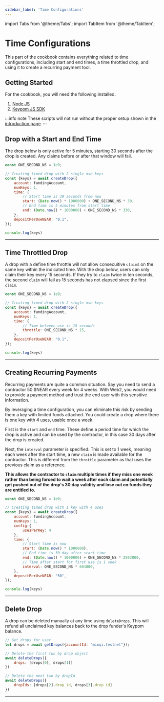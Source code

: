 ```yaml
---
sidebar_label: 'Time Configurations'
---
```

import Tabs from '@theme/Tabs';
import TabItem from '@theme/TabItem';

# Time Configurations
This part of the cookbook contains everything related to time configurations, including start and end times, a time throttled drop, and using it to create a recurring payment tool.
## Getting Started
For the cookbook, you will need the following installed. 
1. [Node JS](https://docs.npmjs.com/downloading-and-installing-node-js-and-npm)  
2. [Keypom JS SDK](https://github.com/keypom/keypom-js#getting-started)


:::info note
These scripts will not run without the proper setup shown in the [introduction page](../../welcome.md#connection-to-near-and-initializing-the-sdk).
:::

## Drop with a Start and End Time
The drop below is only active for 5 minutes, starting 30 seconds after the drop is created. Any claims before or after that window will fail. 

<Tabs>
<TabItem value="SDK" label="Keypom JS SDK🧩">

```js
const ONE_SECOND_NS = 1e9;

// Creating timed drop with 2 single use keys
const {keys} = await createDrop({
    account: fundingAccount,
    numKeys: 1,
    time: {
        // Start time is 30 seconds from now
        start: (Date.now() * 1000000) + ONE_SECOND_NS * 30,
        // End time is 5 minutes from start time
        end: (Date.now() * 1000000) + ONE_SECOND_NS * 330,
    },
    depositPerUseNEAR: "0.1",
});

console.log(keys)
```

</TabItem>

</Tabs>

___

## Time Throttled Drop
A drop with a define time throttle will not allow consecuitive `claim`s on the same key within the indicated time. With the drop below, users can only claim their key every 15 seconds. If they try to `claim` twice in ten seconds, the second `claim` will fail as 15 seconds has not elapsed since the first `claim`. 

<Tabs>
<TabItem value="SDK" label="Keypom JS SDK🧩">

```js
const ONE_SECOND_NS = 1e9;

// Creating timed drop with 2 single use keys
const {keys} = await createDrop({
    account: fundingAccount,
    numKeys: 1,
    time: {
        // Time between use is 15 seconds
        throttle: ONE_SECOND_NS * 15,
    },
    depositPerUseNEAR: "0.1",
});

console.log(keys)
```

</TabItem>

</Tabs>

___

## Creating Recurring Payments
Recurring payments are quite a common situation. Say you need to send a contractor 50 $NEAR every week for 4 weeks. With Web2, you would need to provide a payment method and trust the end user with this sensitive information. 

By leveraging a time configuration, you can eliminate this risk by sending them a key with limited funds attached. You could create a drop where there is one key with 4 uses, usable once a week.

First is the `start` and `end` time. These define a period time for which the drop is active and can be used by the contractor, in this case 30 days after the drop is created. 

Next, the `interval` parameter is specified. This is set to 1 week, meaning each week after the start time, a new `claim` is made available for the contractor. This is different from the `throttle` parameter as that uses the previous claim as a reference.

**This allows the contractor to `claim` multiple times if they miss one week rather than being forced to wait a week after each claim and potentially get pushed out of the drop's 30 day validity and lose out on funds they are entitled to.**

<Tabs>
<TabItem value="SDK" label="Keypom JS SDK🧩">

```js
const ONE_SECOND_NS = 1e9;

// Creating timed drop with 1 key with 4 uses
const {keys} = await createDrop({
    account: fundingAccount,
    numKeys: 1,
	config:{
		usesPerKey: 4
	},
    time: {
        // Start time is now
        start: (Date.now() * 1000000),
        // End time is 30 day after start time
        end: (Date.now() * 1000000) + ONE_SECOND_NS * 2592000,
        // Time after start for first use is 1 week
        interval: ONE_SECOND_NS * 604800,
    },
    depositPerUseNEAR: "50",
});

console.log(keys)
```

</TabItem>

</Tabs>

___

## Delete Drop
A drop can be deleted manually at any time using `deleteDrops`. This will refund all unclaimed key balances back to the drop funder's Keypom balance. 

<Tabs>
<TabItem value="SDK" label="Keypom JS SDK🧩">

```js
// Get drops for user
let drops = await getDrops({accountId: "minqi.testnet"});

// Delete the first two by drop object
await deleteDrops({
    drops: [drops[0], drops[1]]
})

// Delete the next two by dropId
await deleteDrops({
    dropIds: [drops[2].drop_id, drops[3].drop_id]
})
```

</TabItem>

</Tabs>

___
